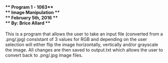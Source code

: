 <h4>** Program 1 - 1063** <br>
** Image Manipulation ** <br>
** February 5th, 2016 ** <br>
** By: Brice Allard ** </h4>

<p>This is a program that allows the user to take an input file (converted from a .png/.jpg) consistant of 3 values for RGB
and depending on the user selection will either flip the image horizontally, vertically and/or grayscale the image. All
changes are then saved to output.txt which allows the user to convert back to .png/.jpg image files.</p>
